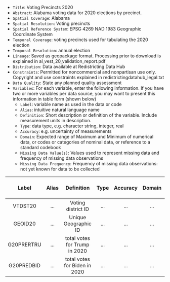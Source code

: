 - `Title`: Voting Precincts 2020
- `Abstract`: Alabama voting data for 2020 elections by precinct.
- `Spatial Coverage`: Alabama
- `Spatial Resolution`: Voting precincts
- `Spatial Reference System`: EPSG 4269 NAD 1983 Geographic Coordinate System
- `Temporal Coverage`: voting precincts used for tabulating the 2020 election
- `Temporal Resolution`: annual election
- `Lineage`: Saved as geopackage format. Processing prior to download is explained in al_vest_20_validation_report.pdf
- `Distribution`: Data available at Redistricting Data Hub
- `Constraints`: Permitted for noncommercial and nonpartisan use only. Copyright and use constraints explained in redistrictingdatahub_legal.txt
- `Data Quality`: State any planned quality assessment
- `Variables`: For each variable, enter the following information. If you have two or more variables per data source, you may want to present this information in table form (shown below)
  - `Label`: variable name as used in the data or code
  - `Alias`: intuitive natural language name
  - `Definition`: Short description or definition of the variable. Include measurement units in description.
  - `Type`: data type, e.g. character string, integer, real
  - `Accuracy`: e.g. uncertainty of measurements
  - `Domain`: Expected range of Maximum and Minimum of numerical data, or codes or categories of nominal data, or reference to a standard codebook
  - `Missing Data Value(s)`: Values used to represent missing data and frequency of missing data observations
  - `Missing Data Frequency`: Frequency of missing data observations: not yet known for data to be collected

| Label | Alias | Definition | Type | Accuracy | Domain | Missing Data Value(s) | Missing Data Frequency |
| :--: | :--: | :--: | :--: | :--: | :--: | :--: | :--: |
| VTDST20 | ... | Voting district ID | ... | ... | ... | ... | ... |
| GEOID20 | ... | Unique Geographic ID | ... | ... | ... | ... | ... |
| G20PRERTRU | ... | total votes for Trump in 2020 | ... | ... | ... | ... | ... |
| G20PREDBID | ... | total votes for Biden in 2020 | ... | ... | ... | ... | ... |
